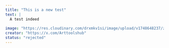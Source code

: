 ```yaml
---
title: "This is a new test"
text: |
  A test indeed
  
image: "https://res.cloudinary.com/drxmkv1si/image/upload/v1748648237/zouvxjutic5gg3aspxqo.jpg"
creator: "https://x.com/Arttoolshub"
status: "rejected"
---
```

